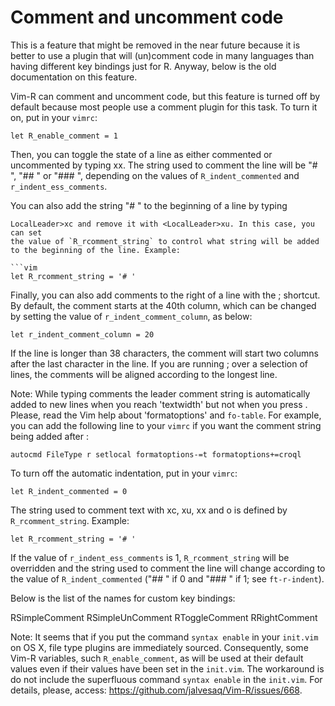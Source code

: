 # Comment and uncomment code

This is a feature that might be removed in the near future because it is
better to use a plugin that will (un)comment code in many languages than
having different key bindings just for R. Anyway, below is the old
documentation on this feature.

Vim-R can comment and uncomment code, but this feature is turned off by
default because most people use a comment plugin for this task. To turn it on,
put in your `vimrc`:

```vim
let R_enable_comment = 1
```

Then, you can toggle the state of a line as either commented or uncommented by
typing <LocalLeader>xx. The string used to comment the line will be "# ", "##
" or "### ", depending on the values of `R_indent_commented` and
`r_indent_ess_comments`.

You can also add the string "# " to the beginning of a line by typing
```
LocalLeader>xc and remove it with <LocalLeader>xu. In this case, you can set
the value of `R_rcomment_string` to control what string will be added
to the beginning of the line. Example:

```vim
let R_rcomment_string = '# '
```

Finally, you can also add comments to the right of a line with the
<LocalLeader>; shortcut. By default, the comment starts at the 40th column,
which can be changed by setting the value of `r_indent_comment_column`, as
below:

```vim
let r_indent_comment_column = 20
```

If the line is longer than 38 characters, the comment will start two columns
after the last character in the line. If you are running <LocalLeader>; over a
selection of lines, the comments will be aligned according to the longest
line.

Note: While typing comments the leader comment string is automatically added
to new lines when you reach 'textwidth' but not when you press <Enter>.
Please, read the Vim help about 'formatoptions' and `fo-table`. For example,
you can add the following line to your `vimrc` if you want the comment string
being added after <Enter>:

```vim
autocmd FileType r setlocal formatoptions-=t formatoptions+=croql
```

To turn off the automatic indentation, put in your `vimrc`:

```vim
let R_indent_commented = 0
```

The string used to comment text with <LocalLeader>xc, <LocalLeader>xu,
<LocalLeader>xx and <LocalLeader>o is defined by `R_rcomment_string`.
Example:

```vim
let R_rcomment_string = '# '
```

If the value of `r_indent_ess_comments` is 1, `R_rcomment_string` will be
overridden and the string used to comment the line will change according to
the value of `R_indent_commented` ("## " if 0 and "### " if 1; see
`ft-r-indent`).

Below is the list of the names for custom key bindings:

   RSimpleComment
   RSimpleUnComment
   RToggleComment
   RRightComment

Note: It seems that if you put the command `syntax enable` in your `init.vim`
on OS X, file type plugins are immediately sourced. Consequently, some Vim-R
variables, such `R_enable_comment`, as will be used at their default values
even if their values have been set in the `init.vim`. The workaround is do not
include the superfluous command `syntax enable` in the `init.vim`. For
details, please, access: <https://github.com/jalvesaq/Vim-R/issues/668>.
